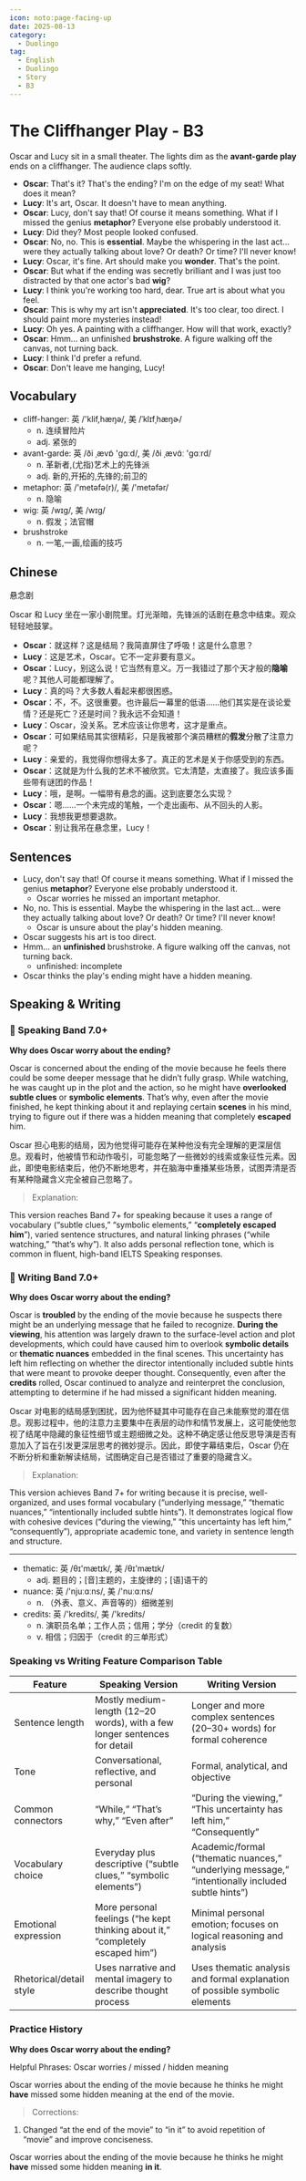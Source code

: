 ```yaml
---
icon: noto:page-facing-up
date: 2025-08-13
category:
  - Duolingo
tag:
  - English
  - Duolingo
  - Story
  - B3
---
```


# The Cliffhanger Play - B3

Oscar and Lucy sit in a small theater. The lights dim as the **avant-garde play** ends on a cliffhanger. The audience claps softly.

- **Oscar**: That's it? That's the ending? I'm on the edge of my seat! What does it mean?
- **Lucy**: It's art, Oscar. It doesn't have to mean anything.
- **Oscar**: Lucy, don't say that! Of course it means something. What if I missed the genius **metaphor**? Everyone else probably understood it.
- **Lucy**: Did they? Most people looked confused.
- **Oscar**: No, no. This is **essential**. Maybe the whispering in the last act… were they actually talking about love? Or death? Or time? I'll never know!
- **Lucy**: Oscar, it's fine. Art should make you **wonder**. That's the point.
- **Oscar**: But what if the ending was secretly brilliant and I was just too distracted by that one actor's bad **wig**?
- **Lucy**: I think you're working too hard, dear. True art is about what you feel.
- **Oscar**: This is why my art isn't **appreciated**. It's too clear, too direct. I should paint more mysteries instead!
- **Lucy**: Oh yes. A painting with a cliffhanger. How will that work, exactly?
- **Oscar**: Hmm… an unfinished **brushstroke**. A figure walking off the canvas, not turning back.
- **Lucy**: I think I'd prefer a refund.
- **Oscar**: Don't leave me hanging, Lucy!

## Vocabulary

- cliff-hanger: 英 /'klif,hæŋə/, 美 /ˈklɪfˌhæŋɚ/
  - n. 连续冒险片
  - adj. 紧张的
- avant-garde: 英 /ði ˌævɒ̃ 'ɡɑːd/, 美 /ði ˌævɑ̃ː 'ɡɑːrd/
  - n. 革新者,(尤指)艺术上的先锋派
  - adj. 新的,开拓的,先锋的;前卫的
- metaphor: 英 /'metəfə(r)/, 美 /'metəfər/
  - n. 隐喻
- wig: 英 /wɪɡ/, 美 /wɪɡ/
  - n. 假发；法官帽
- brushstroke
  - n. 一笔,一画,绘画的技巧

## Chinese

悬念剧

Oscar 和 Lucy 坐在一家小剧院里。灯光渐暗，先锋派的话剧在悬念中结束。观众轻轻地鼓掌。

- **Oscar**：就这样？这是结局？我简直屏住了呼吸！这是什么意思？
- **Lucy**：这是艺术，Oscar。它不一定非要有意义。
- **Oscar**：Lucy，别这么说！它当然有意义。万一我错过了那个天才般的**隐喻**呢？其他人可能都理解了。
- **Lucy**：真的吗？大多数人看起来都很困惑。
- **Oscar**：不，不。这很重要。也许最后一幕里的低语……他们其实是在谈论爱情？还是死亡？还是时间？我永远不会知道！
- **Lucy**：Oscar，没关系。艺术应该让你思考，这才是重点。
- **Oscar**：可如果结局其实很精彩，只是我被那个演员糟糕的**假发**分散了注意力呢？
- **Lucy**：亲爱的，我觉得你想得太多了。真正的艺术是关于你感受到的东西。
- **Oscar**：这就是为什么我的艺术不被欣赏。它太清楚，太直接了。我应该多画些带有谜团的作品！
- **Lucy**：哦，是啊。一幅带有悬念的画。这到底要怎么实现？
- **Oscar**：嗯……一个未完成的笔触，一个走出画布、从不回头的人影。
- **Lucy**：我想我更想要退款。
- **Oscar**：别让我吊在悬念里，Lucy！

## Sentences

- Lucy, don't say that! Of course it means something. What if I missed the genius **metaphor**? Everyone else probably understood it.
  - Oscar worries he missed an important metaphor.
- No, no. This is essential. Maybe the whispering in the last act… were they actually talking about love? Or death? Or time? I'll never know!
  - Oscar is unsure about the play's hidden meaning.
- Oscar suggests his art is too direct.
- Hmm… an **unfinished** brushstroke. A figure walking off the canvas, not turning back.
  - unfinished: incomplete
- Oscar thinks the play's ending might have a hidden meaning.

## Speaking & Writing

### 🌟 Speaking Band 7.0+

**Why does Oscar worry about the ending?**

Oscar is concerned about the ending of the movie because he feels there could be some deeper message that he didn’t fully grasp. While watching, he was caught up in the plot and the action, so he might have **overlooked** **subtle clues** or **symbolic elements**. That’s why, even after the movie finished, he kept thinking about it and replaying certain **scenes** in his mind, trying to figure out if there was a hidden meaning that completely **escaped** him.

Oscar 担心电影的结局，因为他觉得可能存在某种他没有完全理解的更深层信息。观看时，他被情节和动作吸引，可能忽略了一些微妙的线索或象征性元素。因此，即使电影结束后，他仍不断地思考，并在脑海中重播某些场景，试图弄清是否有某种隐藏含义完全被自己忽略了。

> Explanation:

This version reaches Band 7+ for speaking because it uses a range of vocabulary (“subtle clues,” “symbolic elements,” “**completely escaped him**”), varied sentence structures, and natural linking phrases (“while watching,” “that’s why”). It also adds personal reflection tone, which is common in fluent, high-band IELTS Speaking responses.

### 🌟 Writing Band 7.0+

**Why does Oscar worry about the ending?**

Oscar is **troubled** by the ending of the movie because he suspects there might be an underlying message that he failed to recognize. **During the viewing**, his attention was largely drawn to the surface-level action and plot developments, which could have caused him to overlook **symbolic details** or **thematic nuances** embedded in the final scenes. This uncertainty has left him reflecting on whether the director intentionally included subtle hints that were meant to provoke deeper thought. Consequently, even after the **credits** rolled, Oscar continued to analyze and reinterpret the conclusion, attempting to determine if he had missed a significant hidden meaning.

Oscar 对电影的结局感到困扰，因为他怀疑其中可能存在自己未能察觉的潜在信息。观影过程中，他的注意力主要集中在表层的动作和情节发展上，这可能使他忽视了结尾中隐藏的象征性细节或主题细微之处。这种不确定感让他反思导演是否有意加入了旨在引发更深层思考的微妙提示。因此，即使字幕结束后，Oscar 仍在不断分析和重新解读结局，试图确定自己是否错过了重要的隐藏含义。

> Explanation:

This version achieves Band 7+ for writing because it is precise, well-organized, and uses formal vocabulary (“underlying message,” “thematic nuances,” “intentionally included subtle hints”). It demonstrates logical flow with cohesive devices (“during the viewing,” “this uncertainty has left him,” “consequently”), appropriate academic tone, and variety in sentence length and structure.

---

- thematic: 英 /θɪ'mætɪk/, 美 /θɪ'mætɪk/
  - adj. 题目的；[音]主题的，主旋律的；[语]语干的
- nuance: 英 /'njuːɑːns/, 美 /'nuːɑːns/
  - n. （外表、意义、声音等的）细微差别
- credits: 英 /'kredits/, 美 /'kredits/
  - n. 演职员名单；工作人员；信用；学分（credit 的复数）
  - v. 相信；归因于（credit 的三单形式）

### Speaking vs Writing Feature Comparison Table

| Feature                 | Speaking Version                                                               | Writing Version                                                                                   |
| ----------------------- | ------------------------------------------------------------------------------ | ------------------------------------------------------------------------------------------------- |
| Sentence length         | Mostly medium-length (12–20 words), with a few longer sentences for detail     | Longer and more complex sentences (20–30+ words) for formal coherence                             |
| Tone                    | Conversational, reflective, and personal                                       | Formal, analytical, and objective                                                                 |
| Common connectors       | “While,” “That’s why,” “Even after”                                            | “During the viewing,” “This uncertainty has left him,” “Consequently”                             |
| Vocabulary choice       | Everyday plus descriptive (“subtle clues,” “symbolic elements”)                | Academic/formal (“thematic nuances,” “underlying message,” “intentionally included subtle hints”) |
| Emotional expression    | More personal feelings (“he kept thinking about it,” “completely escaped him”) | Minimal personal emotion; focuses on logical reasoning and analysis                               |
| Rhetorical/detail style | Uses narrative and mental imagery to describe thought process                  | Uses thematic analysis and formal explanation of possible symbolic elements                       |

### Practice History

**Why does Oscar worry about the ending?**

Helpful Phrases: Oscar worries / missed / hidden meaning

Oscar worries about the ending of the movie because he thinks he might **have** missed some hidden meaning at the end of the movie.

> Corrections:

1. Changed “at the end of the movie” to “in it” to avoid repetition of “movie” and improve conciseness.

Oscar worries about the ending of the movie because he thinks he might **have** missed some hidden meaning **in it**.
